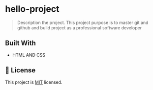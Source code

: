 
# hello-project

> Description the project.
This project purpose is to master git and github and build project as a professional software developer 


## Built With

- HTML AND CSS


## 📝 License

This project is [MIT](./MIT.md) licensed.